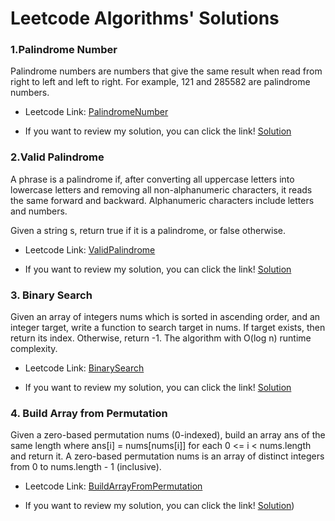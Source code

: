 # Leetcode Algorithms' Solutions
 ### 1.Palindrome Number
 Palindrome numbers are numbers that give the same result when read from right to left and left to right. For example, 121 and 285582 are palindrome numbers. 
 
   * Leetcode Link: [PalindromeNumber](https://leetcode.com/problems/palindrome-number/description/)          
 
   * If you want to review my solution, you can click the link! [Solution](https://github.com/sinemturkcu/LeetCodeAlgorithmSolutions/tree/master/PalindromeNumber)
   
 ### 2.Valid Palindrome
A phrase is a palindrome if, after converting all uppercase letters into lowercase letters and removing all non-alphanumeric characters, it reads the same forward and backward. Alphanumeric characters include letters and numbers.

Given a string s, return true if it is a palindrome, or false otherwise.
 
   * Leetcode Link: [ValidPalindrome](https://leetcode.com/problems/valid-palindrome/)          
 
   * If you want to review my solution, you can click the link! [Solution](https://github.com/sinemturkcu/LeetCodeAlgorithmSolutions/tree/master/ValidPalindrome)

 ### 3. Binary Search
Given an array of integers nums which is sorted in ascending order, and an integer target, write a function to search target in nums. If target exists, then return its index. Otherwise, return -1. The algorithm with O(log n) runtime complexity.

 
   * Leetcode Link: [BinarySearch](https://leetcode.com/problems/binary-search/description/?envType=study-plan&id=algorithm-i)          
 
   * If you want to review my solution, you can click the link! [Solution](https://github.com/sinemturkcu/LeetCodeAlgorithmSolutions/blob/master/BinarySearch/RecursiveBinarySearch.java)

 ### 4. Build Array from Permutation
Given a zero-based permutation nums (0-indexed), build an array ans of the same length where ans[i] = nums[nums[i]] for each 0 <= i < nums.length and return it.
A zero-based permutation nums is an array of distinct integers from 0 to nums.length - 1 (inclusive).

 
   * Leetcode Link: [BuildArrayFromPermutation](https://leetcode.com/problems/build-array-from-permutation/)          
 
   * If you want to review my solution, you can click the link! [Solution](https://github.com/sinemturkcu/LeetCodeAlgorithmSolutions/blob/master/BuildArrayFromPermutation/BuildArrayFromPermutation.java))





